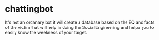 # chattingbot
It's not an ordanary bot it will create a database based on the EQ and facts of the victim that will help in doing the Social Engineering and helps you to easily know the weekness of your target.
